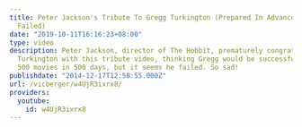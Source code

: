 ```yaml
---
title: Peter Jackson's Tribute To Gregg Turkington (Prepared In Advance, But Gregg
  Failed)
date: "2019-10-11T16:16:23+08:00"
type: video
description: Peter Jackson, director of The Hobbit, prematurely congratulated Gregg
  Turkington with this tribute video, thinking Gregg would be successful in watching
  500 movies in 500 days, but it seems he failed. So sad!
publishdate: "2014-12-17T12:58:55.000Z"
url: /vicberger/w4UjR3ixrx8/
providers:
  youtube:
    id: w4UjR3ixrx8
---
```


